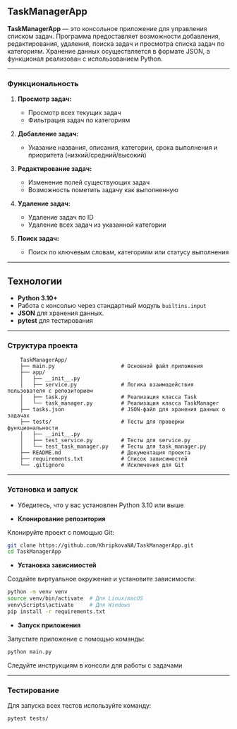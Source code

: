## TaskManagerApp

**TaskManagerApp** — это консольное приложение для управления списком задач. Программа предоставляет возможности добавления, редактирования, удаления, поиска задач и просмотра списка задач по категориям. Хранение данных осуществляется в формате JSON, а функционал реализован с использованием Python.

---

### Функциональность

1. **Просмотр задач:**
   - Просмотр всех текущих задач
   - Фильтрация задач по категориям

2. **Добавление задач:**
   - Указание названия, описания, категории, срока выполнения и приоритета (низкий/средний/высокий)

3. **Редактирование задач:**
   - Изменение полей существующих задач
   - Возможность пометить задачу как выполненную

4. **Удаление задач:**
   - Удаление задач по ID
   - Удаление всех задач из указанной категории

5. **Поиск задач:**
   - Поиск по ключевым словам, категориям или статусу выполнения

---

## **Технологии**

- **Python 3.10+**
- Работа с консолью через стандартный модуль `builtins.input`
- **JSON** для хранения данных.
- **pytest** для тестирования

---

### Структура проекта

```
    TaskManagerApp/
    ├── main.py                     # Основной файл приложения
    ├── app/
    │   ├── __init__.py             
    │   ├── service.py              # Логика взаимодействия пользователя с репозиторием
    │   ├── task.py                 # Реализация класса Task
    │   └── task_manager.py         # Реализация класса TaskManager
    ├── tasks.json                  # JSON-файл для хранения данных о задачах
    ├── tests/                      # Тесты для проверки функциональности
    │   ├── __init__.py             
    │   ├── test_service.py         # Тесты для service.py
    │   └── test_task_manager.py    # Тесты для task_manager.py
    ├── README.md                   # Документация проекта
    ├── requirements.txt            # Список зависимостей
    └── .gitignore                  # Исключения для Git
```

---

### Установка и запуск

- Убедитесь, что у вас установлен Python 3.10 или выше

- **Клонирование репозитория**

Клонируйте проект с помощью Git:

```bash
git clone https://github.com/KhripkovaNA/TaskManagerApp.git
cd TaskManagerApp
```

- **Установка зависимостей**

Создайте виртуальное окружение и установите зависимости:

```bash
python -m venv venv
source venv/bin/activate  # Для Linux/macOS
venv\Scripts\activate     # Для Windows
pip install -r requirements.txt
```

- **Запуск приложения**

Запустите приложение с помощью команды:

```bash
python main.py
```

Следуйте инструкциям в консоли для работы с задачами

---

### Тестирование

Для запуска всех тестов используйте команду:

```bash
pytest tests/
```
